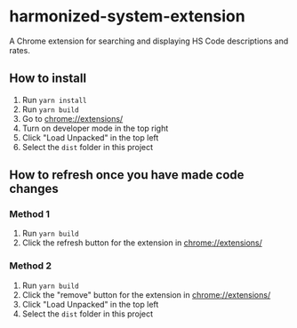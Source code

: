 # harmonized-system-extension

A Chrome extension for searching and displaying HS Code descriptions and rates.

## How to install

1. Run `yarn install`
2. Run `yarn build`
3. Go to [chrome://extensions/](chrome://extensions/)
4. Turn on developer mode in the top right
5. Click "Load Unpacked" in the top left
6. Select the `dist` folder in this project

## How to refresh once you have made code changes

### Method 1

1. Run `yarn build`
2. Click the refresh button for the extension in [chrome://extensions/](chrome://extensions/)

### Method 2

1. Run `yarn build`
2. Click the "remove" button for the extension in [chrome://extensions/](chrome://extensions/)
3. Click "Load Unpacked" in the top left
4. Select the `dist` folder in this project
